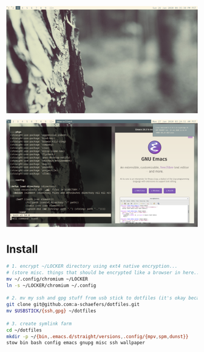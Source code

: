 ![scrot1](screenshots/2020-01-26-203638_1366x768_scrot.png)

![scrot2](screenshots/2020-01-27-032512_1366x768_scrot.png)

# Install
```bash
# 1. encrypt ~/LOCKER directory using ext4 native encryption...
# (store misc. things that should be encrypted like a browser in here...)
mv ~/.config/chromium ~/LOCKER
ln -s ~/LOCKER/chromium ~/.config

# 2. mv my ssh and gpg stuff from usb stick to dotfiles (it's okay because of .gitignore...)
git clone git@github.com:a-schaefers/dotfiles.git
mv $USBSTICK/{ssh,gpg} ~/dotfiles

# 3. create symlink farm
cd ~/dotfiles
mkdir -p ~/{bin,.emacs.d/straight/versions,.config/{mpv,spm,dunst}}
stow bin bash config emacs gnupg misc ssh wallpaper
```
